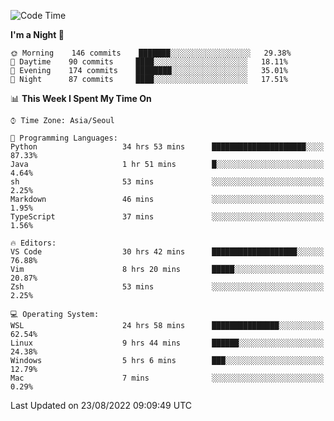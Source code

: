 <!--START_SECTION:waka-->
![Code Time](http://img.shields.io/badge/Code%20Time-1%2C376%20hrs%2038%20mins-blue)

**I'm a Night 🦉** 

```text
🌞 Morning    146 commits    ███████░░░░░░░░░░░░░░░░░░   29.38% 
🌆 Daytime    90 commits     ████░░░░░░░░░░░░░░░░░░░░░   18.11% 
🌃 Evening    174 commits    ████████░░░░░░░░░░░░░░░░░   35.01% 
🌙 Night      87 commits     ████░░░░░░░░░░░░░░░░░░░░░   17.51%

```


📊 **This Week I Spent My Time On** 

```text
⌚︎ Time Zone: Asia/Seoul

💬 Programming Languages: 
Python                   34 hrs 53 mins      █████████████████████░░░░   87.33% 
Java                     1 hr 51 mins        █░░░░░░░░░░░░░░░░░░░░░░░░   4.64% 
sh                       53 mins             ░░░░░░░░░░░░░░░░░░░░░░░░░   2.25% 
Markdown                 46 mins             ░░░░░░░░░░░░░░░░░░░░░░░░░   1.95% 
TypeScript               37 mins             ░░░░░░░░░░░░░░░░░░░░░░░░░   1.56%

🔥 Editors: 
VS Code                  30 hrs 42 mins      ███████████████████░░░░░░   76.88% 
Vim                      8 hrs 20 mins       █████░░░░░░░░░░░░░░░░░░░░   20.87% 
Zsh                      53 mins             ░░░░░░░░░░░░░░░░░░░░░░░░░   2.25%

💻 Operating System: 
WSL                      24 hrs 58 mins      ███████████████░░░░░░░░░░   62.54% 
Linux                    9 hrs 44 mins       ██████░░░░░░░░░░░░░░░░░░░   24.38% 
Windows                  5 hrs 6 mins        ███░░░░░░░░░░░░░░░░░░░░░░   12.79% 
Mac                      7 mins              ░░░░░░░░░░░░░░░░░░░░░░░░░   0.29%

```


 Last Updated on 23/08/2022 09:09:49 UTC
<!--END_SECTION:waka-->

